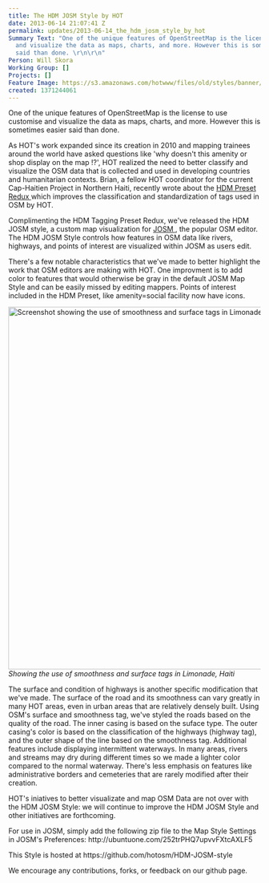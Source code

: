 ```yaml
---
title: The HDM JOSM Style by HOT
date: 2013-06-14 21:07:41 Z
permalink: updates/2013-06-14_the_hdm_josm_style_by_hot
Summary Text: "One of the unique features of OpenStreetMap is the license to use customise
  and visualize the data as maps, charts, and more. However this is sometimes easier
  said than done. \r\n\r\n"
Person: Will Skora
Working Group: []
Projects: []
Feature Image: https://s3.amazonaws.com/hotwww/files/old/styles/banner/public/image.jpeg
created: 1371244061
---
```


<p>One of the unique features of OpenStreetMap is the license to use customise and visualize the data as maps, charts, and more. However this is sometimes easier said than done.</p><p>As HOT's work expanded since its creation in 2010 and mapping trainees around the world have asked questions like 'why doesn't this amenity or shop display on the map !?', HOT realized the need to better classify and visualize the OSM data that is collected and used in developing countries and humanitarian contexts. Brian, a fellow HOT coordinator for the current Cap-Haitien Project in Northern Haiti, recently wrote about the <a href="http://hot.openstreetmap.org/updates/2013-06-07_humanitarian_data_model_redux"> HDM Preset Redux </a> which improves the classification and standardization of tags used in OSM by HOT.</p><p>Complimenting the HDM Tagging Preset Redux, we've released the HDM JOSM style, a custom map visualization for <a href="http://josm.openstreetmap.de">JOSM </a>, the popular OSM editor. The HDM JOSM Style controls how features in OSM data like rivers, highways, and points of interest are visualized within JOSM as users edit.</p><p>There's a few notable characteristics that we've made to better highlight the work that OSM editors are making with HOT. One improvment is to add color to features that would otherwise be gray in the default JOSM Map Style and can be easily missed by editing mappers. Points of interest included in the HDM Preset, like amenity=social facility now have icons.</p><p><img title="Smoothness and surface tags in Limonade, Haiti" src="https://s3.amazonaws.com/hotwww/files/old/image.jpeg" alt="Screenshot showing the use of smoothness and surface tags in Limonade, Haiti" height="724" width="1306"> <em>Showing the use of smoothness and surface tags in Limonade, Haiti</em></p><p>The surface and condition of highways is another specific modification that we've made. The surface of the road and its smoothness can vary greatly in many HOT areas, even in urban areas that are relatively densely built. Using OSM's surface and smoothness tag, we've styled the roads based on the quality of the road. The inner casing is based on the suface type. The outer casing's color is based on the classification of the highways (highway tag), and the outer shape of the line based on the smoothness tag. Additional features include displaying intermittent waterways. In many areas, rivers and streams may dry during different times so we made a lighter color compared to the normal waterway. There's less emphasis on features like administrative borders and cemeteries that are rarely modified after their creation.</p><p>HOT's iniatives to better visualizate and map OSM Data are not over with the HDM JOSM Style: we will continue to improve the HDM JOSM Style and other initiatives are forthcoming.</p><p>For use in JOSM, simply add the following zip file to the Map Style Settings in JOSM's Preferences: http://ubuntuone.com/252trPHQ7upvvFXtcAXLF5</p><p>This Style is hosted at https://github.com/hotosm/HDM-JOSM-style</p><p>We encourage any contributions, forks, or feedback on our github page.</p>
